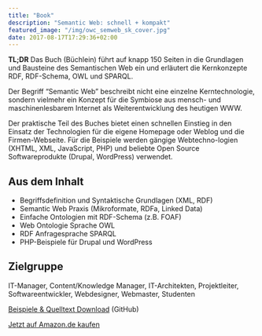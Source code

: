 ```yaml
---
title: "Book"
description: "Semantic Web: schnell + kompakt"
featured_image: "/img/owc_semweb_sk_cover.jpg"
date: 2017-08-17T17:29:36+02:00
---
```

**TL;DR** Das Buch (Büchlein) führt auf knapp 150 Seiten in die Grundlagen und Bausteine des Semantischen Web ein und erläutert die Kernkonzepte RDF, RDF-Schema, OWL und SPARQL.

Der Begriff “Semantic Web” beschreibt nicht eine einzelne Kerntechnologie, sondern vielmehr ein Konzept für die Symbiose aus mensch- und maschinenlesbarem Internet als Weiterentwicklung des heutigen WWW.

Der praktische Teil des Buches bietet einen schnellen Einstieg in den Einsatz der Technologien für die eigene Homepage oder Weblog und die Firmen-Webseite. Für die Beispiele werden gängige Webtechno-logien (XHTML, XML, JavaScript, PHP) und beliebte Open Source Softwareprodukte (Drupal, WordPress) verwendet.

## Aus dem Inhalt

- Begriffsdefinition und Syntaktische Grundlagen (XML, RDF)
- Semantic Web Praxis (Mikroformate, RDFa, Linked Data)
- Einfache Ontologien mit RDF-Schema (z.B. FOAF)
- Web Ontologie Sprache OWL
- RDF Anfragesprache SPARQL
- PHP-Beispiele für Drupal und WordPress

## Zielgruppe

IT-Manager, Content/Knowledge Manager, IT-Architekten, Projektleiter, Softwareentwickler, Webdesigner, Webmaster, Studenten

[Beispiele & Quelltext Download](https://github.com/semanticdreamer/semantic-web-schnell-und-kompakt/) (GitHub)

[Jetzt auf Amazon.de kaufen](http://www.amazon.de/dp/3868020284)